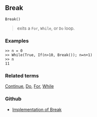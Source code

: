 ## Break

``` 
Break()
``` 
> exits a `For`, `While`, or `Do` loop.

### Examples
``` 
>> n = 0
>> While(True, If(n>10, Break()); n=n+1)
>> n
11
```

### Related terms 
[Continue](Continue.md), [Do](Do.md), [For](For.md), [While](While.md) 

### Github

* [Implementation of Break](https://github.com/axkr/symja_android_library/blob/master/symja_android_library/matheclipse-core/src/main/java/org/matheclipse/core/builtin/Programming.java#L201) 
